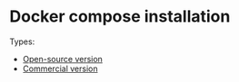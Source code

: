 # Docker compose installation

Types:

* [Open-source version](opensource.md)
* [Commercial version](commercial.md)

